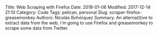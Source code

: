 Title: Web Scraping with Firefox
Date: 2018-01-06
Modified: 2017-12-14 21:10
Category: Code
Tags: pelican, personal
Slug: scraper-firefox-greasemonkey
Authors: Nicolás Bohórquez
Summary: An alterna(t)ive to extract data from the web, i'm going to use Firefox and greasemonkey to scrape some data from Twitter.
